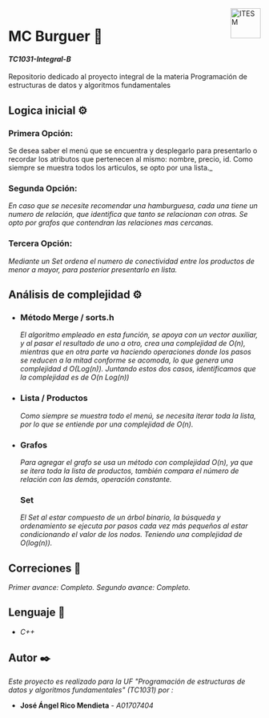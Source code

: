 
<a href="#">
    <img src="https://javier.rodriguez.org.mx/itesm/2014/tecnologico-de-monterrey-black.png" alt="ITESM" title="ITESM" align="right" height="60" />
</a>

# **MC Burguer** 🍔

#### **_TC1031-Integral-B_**
Repositorio dedicado al proyecto integral de la materia Programación de estructuras de datos y algoritmos fundamentales

## **Logica inicial** ⚙️ 
### **Primera Opción:**
Se desea saber el menú que se encuentra y desplegarlo para presentarlo o recordar los atributos que pertenecen al mismo: nombre, precio, id. Como siempre se muestra todos los articulos, se opto por una lista._


### **Segunda Opción:** 
_En caso que se necesite recomendar una hamburguesa, cada una tiene un numero de relación, que identifica que tanto se relacionan con otras. Se opto por grafos que contendran las relaciones mas cercanas._


### **Tercera Opción:** 
_Mediante un Set ordena el numero de conectividad entre los productos de menor a mayor, para posterior presentarlo en lista._


## **Análisis de complejidad** ⚙️ 

*   ### **Método Merge / sorts.h**
    _El algoritmo empleado en esta función, se apoya con un vector auxiliar, y al pasar el resultado de uno a otro, crea una complejidad de O(n), mientras que en otra parte va haciendo operaciones donde los pasos se reducen a la mitad conforme se acomoda, lo que genera una complejidad d O(Log(n)). Juntando estos dos casos, identificamos que la complejidad es de O(n Log(n))_
*   ### **Lista / Productos**
    _Como siempre se muestra todo el menú, se necesita iterar toda la lista, por lo que se entiende por una complejidad de O(n)._
*   ### **Grafos**
    _Para agregar el grafo se usa un método con complejidad O(n), ya que se itera toda la lista de productos, también compara el número de relación con las demás, operación constante._
    ### **Set**
    _El Set al estar compuesto de un árbol binario, la búsqueda y ordenamiento se ejecuta por pasos cada vez más pequeños al estar condicionando el valor de los nodos. Teniendo una complejidad de O(log(n))._


## **Correciones** 📌
 _Primer avance: Completo._
 _Segundo avance: Completo._

## **Lenguaje** 👅
*  *C++*

## **Autor** ✒️
_Este proyecto es realizado para la UF "Programación de estructuras de datos y algoritmos fundamentales" (TC1031) por :_
* **José Ángel Rico Mendieta** - *A01707404*

